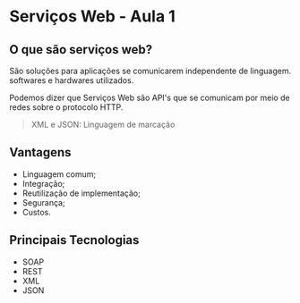 # Serviços Web - Aula 1

## O que são serviços web?

São soluções para aplicações se comunicarem independente de linguagem. softwares e hardwares utilizados.

Podemos dizer que Serviços Web são API's que se comunicam por meio de redes sobre o protocolo HTTP.

> XML e JSON: Linguagem de marcação

## Vantagens

* Linguagem comum;
* Integração;
* Reutilização de implementação;
* Segurança;
* Custos.

## Principais Tecnologias

* SOAP
* REST
* XML
* JSON